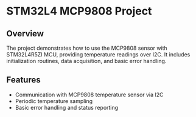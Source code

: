 # STM32L4 MCP9808 Project

## Overview

The project demonstrates how to use the MCP9808 sensor with STM32L4R5ZI MCU, providing temperature readings over I2C. It includes initialization routines, data acquisition, and basic error handling.

## Features

- Communication with MCP9808 temperature sensor via I2C
- Periodic temperature sampling
- Basic error handling and status reporting

